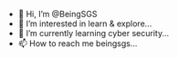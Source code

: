 - 👋 Hi, I’m @BeingSGS
- 👀 I’m interested in learn & explore...
- 🌱 I’m currently learning cyber security...
- 📫 How to reach me beingsgs...

<!---
BeingSGS/BeingSGS is a ✨ special ✨ repository because its `README.md` (this file) appears on your GitHub profile.
You can click the Preview link to take a look at your changes.
--->
